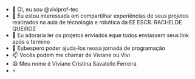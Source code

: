 - 👋 Oi, eu sou  @viviprof-tec
- 👀 Eu estou interessada em compartilhar experiências de seus projetos realizados na aula de técnologia e robótica da EE ESCR. RACHELDE QUEIROZ
- 🌱 Eu adoraria ler os projetos enviados eque todos enviassem seus link após o termino
- 💞️ Eubespero poder ajuda-los nessa jornada de programação
- 📫 Vocês podem me chamar de Viviane ou Vivi
- 😄 Meu nome é Viviane Cristina Savatello Ferreira
- ⚡ 

<!---
viviprof-tec/viviprof-tec is a ✨ special ✨ repository because its `README.md` (this file) appears on your GitHub profile.
You can click the Preview link to take a look at your changes.
--->
